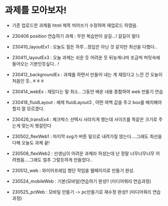 # 과제를 모아보자!

* 기존 업로드한 과제들 html 제목 띄어쓰기 수정하여 재업로드 하였음.

* 230406 position 연습하기 과제 : 무한 복습만이 살길...! 갈길이 멀다

* 230410_layoutEx1 : 오늘도 힘든 하루...정답은 아닌 것 같지만 최선을 다했다..
* 230411_layoutEx3 : 오늘 과제는 쉬운 듯 어려운 듯 뒤늦게나마 조금씩 머릿속에 들어오는 기분인듯싶다.. !
* 230412_backgroundEx : 과제를 하면서 만들어 내는 게 재밌다고 느낀 건 오늘이 처음인 듯..ㅎㅎㅎ
* 230414_webEx : 재밌다는 말 취소.. 그동안 배운 내용 종합하여 web 만들기 연습
* 230418_fluidLayout : 예제 fluidLayout3 , 어떤 여백 값을 주고 box를 배치해야 할지 잘 모르겠다.
* 230426_transEx4 : 체크박스 선택시 사라지게 했는데 사이즈를 똑같은 크기로 주는게 맞는지 헷갈린다
* 230502_flexWeb1 : 마지막 svg가 버튼 밑으로 내려가질 않는다....그래도 최선을 다해 오늘도 과제 끝!
* 230508_flexWeb2 : 선생님이 어려운 과제라 하셨는데 난 정말 너무너무너무 어려웠음....그래도 얼추 그럴듯하게 만들었다..
* 230512_web : 와이어프레임 했던 작업을 웹페이지로 만들기 완성.
* 230524_mobileWeb : 기본(모바일)연습하기 완성!! (미디어쿼리 연습과정)
* 230525_pcWeb : 모바일 만들기 -> pc만들기로 재수정 완성!! (미디어쿼리 연습과정)